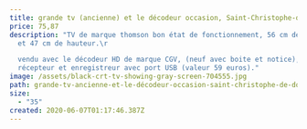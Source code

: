 ```yaml
---
title: grande tv (ancienne) et le décodeur occasion, Saint-Christophe-de-Double
price: 75,87
description: "TV de marque thomson bon état de fonctionnement, 56 cm de longueur
  et 47 cm de hauteur.\r

  vendu avec le décodeur HD de marque CGV, (neuf avec boite et notice), fait
  récepteur et enregistreur avec port USB (valeur 59 euros)."
image: /assets/black-crt-tv-showing-gray-screen-704555.jpg
path: grande-tv-ancienne-et-le-décodeur-occasion-saint-christophe-de-double
size:
  - "35"
created: 2020-06-07T01:17:46.387Z
---
```

